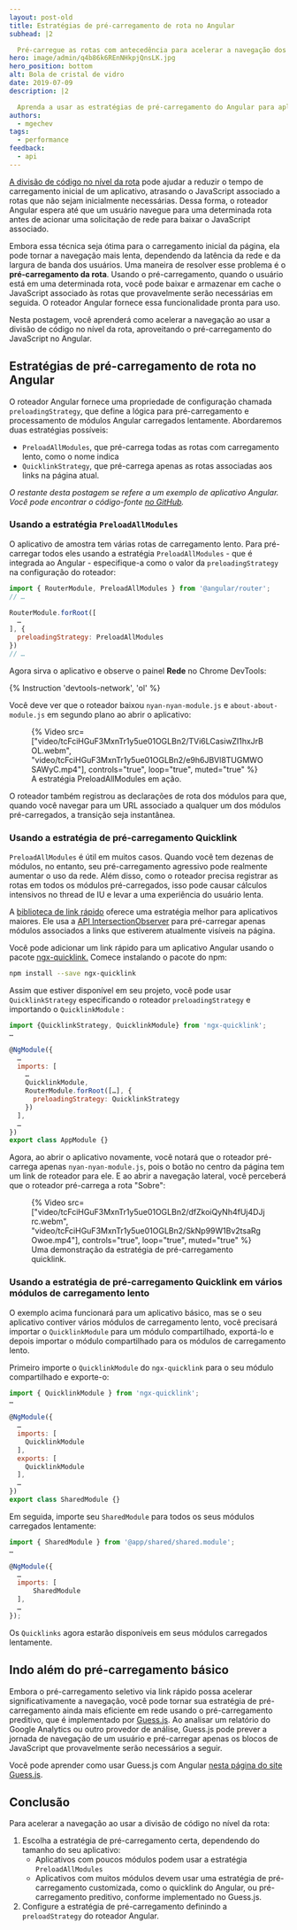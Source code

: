 ```yaml
---
layout: post-old
title: Estratégias de pré-carregamento de rota no Angular
subhead: |2

  Pré-carregue as rotas com antecedência para acelerar a navegação dos usuários.
hero: image/admin/q4b86k6REnNHkpjQnsLK.jpg
hero_position: bottom
alt: Bola de cristal de vidro
date: 2019-07-09
description: |2

  Aprenda a usar as estratégias de pré-carregamento do Angular para aplicativos mais rápidos.
authors:
  - mgechev
tags:
  - performance
feedback:
  - api
---
```


[A divisão de código no nível da rota](/route-level-code-splitting-in-angular) pode ajudar a reduzir o tempo de carregamento inicial de um aplicativo, atrasando o JavaScript associado a rotas que não sejam inicialmente necessárias. Dessa forma, o roteador Angular espera até que um usuário navegue para uma determinada rota antes de acionar uma solicitação de rede para baixar o JavaScript associado.

Embora essa técnica seja ótima para o carregamento inicial da página, ela pode tornar a navegação mais lenta, dependendo da latência da rede e da largura de banda dos usuários. Uma maneira de resolver esse problema é o **pré-carregamento da rota**. Usando o pré-carregamento, quando o usuário está em uma determinada rota, você pode baixar e armazenar em cache o JavaScript associado às rotas que provavelmente serão necessárias em seguida. O roteador Angular fornece essa funcionalidade pronta para uso.

Nesta postagem, você aprenderá como acelerar a navegação ao usar a divisão de código no nível da rota, aproveitando o pré-carregamento do JavaScript no Angular.

## Estratégias de pré-carregamento de rota no Angular

O roteador Angular fornece uma propriedade de configuração chamada `preloadingStrategy`, que define a lógica para pré-carregamento e processamento de módulos Angular carregados lentamente. Abordaremos duas estratégias possíveis:

- `PreloadAllModules`, que pré-carrega todas as rotas com carregamento lento, como o nome indica
- `QuicklinkStrategy`, que pré-carrega apenas as rotas associadas aos links na página atual.

*O restante desta postagem se refere a um exemplo de aplicativo Angular. Você pode encontrar o código-fonte [no GitHub](https://github.com/mgechev/route-preloading-web-dev).*

### Usando a estratégia `PreloadAllModules`

O aplicativo de amostra tem várias rotas de carregamento lento. Para pré-carregar todos eles usando a estratégia `PreloadAllModules` - que é integrada ao Angular - especifique-a como o valor da `preloadingStrategy` na configuração do roteador:

```js
import { RouterModule, PreloadAllModules } from '@angular/router';
// …

RouterModule.forRoot([
  …
], {
  preloadingStrategy: PreloadAllModules
})
// …
```

Agora sirva o aplicativo e observe o painel **Rede** no Chrome DevTools:

{% Instruction 'devtools-network', 'ol' %}

Você deve ver que o roteador baixou `nyan-nyan-module.js` e `about-about-module.js` em segundo plano ao abrir o aplicativo:

<figure class="w-figure w-figure--fullbleed">{% Video src=["video/tcFciHGuF3MxnTr1y5ue01OGLBn2/TVi6LCasiwZI1hxJrBOL.webm", "video/tcFciHGuF3MxnTr1y5ue01OGLBn2/e9h6JBVl8TUGMWOSAWyC.mp4"], controls="true", loop="true", muted="true" %} <figcaption class="w-figcaption w-figcaption--fullbleed"> A estratégia PreloadAllModules em ação. </figcaption></figure>

O roteador também registrou as declarações de rota dos módulos para que, quando você navegar para um URL associado a qualquer um dos módulos pré-carregados, a transição seja instantânea.

### Usando a estratégia de pré-carregamento Quicklink

`PreloadAllModules` é útil em muitos casos. Quando você tem dezenas de módulos, no entanto, seu pré-carregamento agressivo pode realmente aumentar o uso da rede. Além disso, como o roteador precisa registrar as rotas em todos os módulos pré-carregados, isso pode causar cálculos intensivos no thread de IU e levar a uma experiência do usuário lenta.

A [biblioteca de link rápido](https://github.com/GoogleChromeLabs/quicklink) oferece uma estratégia melhor para aplicativos maiores. Ele usa a [API IntersectionObserver](https://developers.google.com/web/updates/2019/02/intersectionobserver-v2) para pré-carregar apenas módulos associados a links que estiverem atualmente visíveis na página.

Você pode adicionar um link rápido para um aplicativo Angular usando o pacote [ngx-quicklink.](https://www.npmjs.com/package/ngx-quicklink) Comece instalando o pacote do npm:

```bash
npm install --save ngx-quicklink
```

Assim que estiver disponível em seu projeto, você pode usar `QuicklinkStrategy` especificando o roteador `preloadingStrategy` e importando o `QuicklinkModule` :

```js
import {QuicklinkStrategy, QuicklinkModule} from 'ngx-quicklink';
…

@NgModule({
  …
  imports: [
    …
    QuicklinkModule,
    RouterModule.forRoot([…], {
      preloadingStrategy: QuicklinkStrategy
    })
  ],
  …
})
export class AppModule {}
```

Agora, ao abrir o aplicativo novamente, você notará que o roteador pré-carrega apenas `nyan-nyan-module.js`, pois o botão no centro da página tem um link de roteador para ele. E ao abrir a navegação lateral, você perceberá que o roteador pré-carrega a rota "Sobre":

<figure class="w-figure w-figure--fullbleed">{% Video src=["video/tcFciHGuF3MxnTr1y5ue01OGLBn2/dfZkoiQyNh4fUj4DJjrc.webm", "video/tcFciHGuF3MxnTr1y5ue01OGLBn2/SkNp99W1Bv2tsaRgOwoe.mp4"], controls="true", loop="true", muted="true" %} <figcaption class="w-figcaption w-figcaption--fullbleed"> Uma demonstração da estratégia de pré-carregamento quicklink. </figcaption></figure>

### Usando a estratégia de pré-carregamento Quicklink em vários módulos de carregamento lento

O exemplo acima funcionará para um aplicativo básico, mas se o seu aplicativo contiver vários módulos de carregamento lento, você precisará importar o `QuicklinkModule` para um módulo compartilhado, exportá-lo e depois importar o módulo compartilhado para os módulos de carregamento lento.

Primeiro importe o `QuicklinkModule` do `ngx-quicklink` para o seu módulo compartilhado e exporte-o:

```js
import { QuicklinkModule } from 'ngx-quicklink';
…

@NgModule({
  …
  imports: [
    QuicklinkModule
  ],
  exports: [
    QuicklinkModule
  ],
  …
})
export class SharedModule {}
```

Em seguida, importe seu `SharedModule` para todos os seus módulos carregados lentamente:

```js
import { SharedModule } from '@app/shared/shared.module';
…

@NgModule({
  …
  imports: [
      SharedModule
  ],
  …
});
```

Os `Quicklinks` agora estarão disponíveis em seus módulos carregados lentamente.

## Indo além do pré-carregamento básico

Embora o pré-carregamento seletivo via link rápido possa acelerar significativamente a navegação, você pode tornar sua estratégia de pré-carregamento ainda mais eficiente em rede usando o pré-carregamento preditivo, que é implementado por [Guess.js](https://github.com/guess-js/guess). Ao analisar um relatório do Google Analytics ou outro provedor de análise, Guess.js pode prever a jornada de navegação de um usuário e pré-carregar apenas os blocos de JavaScript que provavelmente serão necessários a seguir.

Você pode aprender como usar Guess.js com Angular [nesta página do site Guess.js](https://guess-js.github.io/docs/angular).

## Conclusão

Para acelerar a navegação ao usar a divisão de código no nível da rota:

1. Escolha a estratégia de pré-carregamento certa, dependendo do tamanho do seu aplicativo:
    - Aplicativos com poucos módulos podem usar a estratégia `PreloadAllModules`
    - Aplicativos com muitos módulos devem usar uma estratégia de pré-carregamento customizada, como o quicklink do Angular, ou pré-carregamento preditivo, conforme implementado no Guess.js.
2. Configure a estratégia de pré-carregamento definindo a `preloadStrategy` do roteador Angular.
